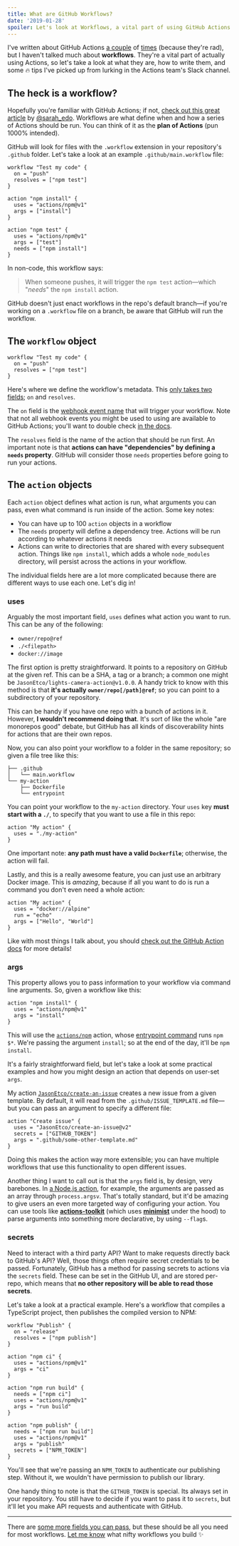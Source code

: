 ```yaml
---
title: What are GitHub Workflows?
date: '2019-01-28'
spoiler: Let's look at Workflows, a vital part of using GitHub Actions.
---
```


I've written about GitHub Actions [a couple](/posts/probot-app-or-github-action) of [times](/posts/building-github-actions-in-node) (because they're rad), but I haven't talked much about **workflows**. They're a vital part of actually using Actions, so let's take a look at what they are, how to write them, and some 🔥 tips I've picked up from lurking in the Actions team's Slack channel.

## The heck is a workflow?

Hopefully you're familiar with GitHub Actions; if not, [check out this great article](https://css-tricks.com/introducing-github-actions/) by [@sarah_edo](https://twitter.com/sarah_edo). Workflows are what define when and how a series of Actions should be run. You can think of it as the **plan of Actions** (pun 1000% intended).

GitHub will look for files with the `.workflow` extension in your repository's `.github` folder. Let's take a look at an example `.github/main.workflow` file:

```hcl
workflow "Test my code" {
  on = "push"
  resolves = ["npm test"]
}

action "npm install" {
  uses = "actions/npm@v1"
  args = ["install"]
}

action "npm test" {
  uses = "actions/npm@v1"
  args = ["test"]
  needs = ["npm install"]
}
```

In non-code, this workflow says:

> When someone pushes, it will trigger the `npm test` action&mdash;which "_needs_" the `npm install` action.

GitHub doesn't just enact workflows in the repo's default branch&mdash;if you're working on a `.workflow` file on a branch, be aware that GitHub will run the workflow.

## The `workflow` object

```hcl
workflow "Test my code" {
  on = "push"
  resolves = ["npm test"]
}
```

Here's where we define the workflow's metadata. This [only takes two fields](https://developer.github.com/actions/creating-workflows/workflow-configuration-options/#workflow-attributes); `on` and `resolves`.

The `on` field is the [webhook event name](https://developer.github.com/actions/creating-workflows/workflow-configuration-options/#events-supported-in-workflow-files) that will trigger your workflow. Note that not all webhook events you might be used to using are available to GitHub Actions; you'll want to double check [in the docs](https://developer.github.com/actions/creating-workflows/workflow-configuration-options/#events-supported-in-workflow-files).

The `resolves` field is the name of the action that should be run first. An important note is that **actions can have "dependencies" by defining a `needs` property**. GitHub will consider those `needs` properties before going to run your actions.

## The `action` objects

Each `action` object defines what action is run, what arguments you can pass, even what command is run inside of the action. Some key notes:

- You can have up to 100 `action` objects in a workflow
- The `needs` property will define a dependency tree. Actions will be run according to whatever actions it needs
- Actions can write to directories that are shared with every subsequent action. Things like `npm install`, which adds a whole `node_modules` directory, will persist across the actions in your workflow.

The individual fields here are a lot more complicated because there are different ways to use each one. Let's dig in!

### uses

Arguably the most important field, `uses` defines what action you want to run. This can be any of the following:

- `owner/repo@ref`
- `./<filepath>`
- `docker://image`

The first option is pretty straightforward. It points to a repository on GitHub at the given ref. This can be a SHA, a tag or a branch; a common one might be `JasonEtco/lights-camera-action@v1.0.0`. A handy trick to know with this method is that **it's actually `owner/repo[/path]@ref`**; so you can point to a subdirectory of your repository.

This can be handy if you have one repo with a bunch of actions in it. However, **I wouldn't recommend doing that**. It's sort of like the whole "are monorepos good" debate, but GitHub has all kinds of discoverability hints for actions that are their own repos.

Now, you can also point your workflow to a folder in the same repository; so given a file tree like this:

```
├── .github
│   └── main.workflow
└── my-action
    ├── Dockerfile
    └── entrypoint
```

You can point your workflow to the `my-action` directory. Your `uses` key **must start with a `./`**, to specify that you want to use a file in this repo:

```hcl/1
action "My action" {
  uses = "./my-action"
}
```

One important note: **any path must have a valid `Dockerfile`**; otherwise, the action will fail.

Lastly, and this is a really awesome feature, you can just use an arbitrary Docker image. This is _amazing_, because if all you want to do is run a command you don't even need a whole action:

```hcl/1
action "My action" {
  uses = "docker://alpine"
  run = "echo"
  args = ["Hello", "World"]
}
```

Like with most things I talk about, you should [check out the GitHub Action docs](https://developer.github.com/actions/creating-workflows/workflow-configuration-options/#using-a-dockerfile-image-in-an-action) for more details!

### args

This property allows you to pass information to your workflow via command line arguments. So, given a workflow like this:

```hcl/2
action "npm install" {
  uses = "actions/npm@v1"
  args = "install"
}
```

This will use the [`actions/npm`](https://github.com/actions/npm) action, whose [entrypoint command](https://github.com/actions/npm/blob/HEAD/entrypoint.sh#L15) runs `npm $*`. We're passing the argument `install`; so at the end of the day, it'll be `npm install`.

It's a fairly straightforward field, but let's take a look at some practical examples and how you might design an action that depends on user-set `args`.

My action [`JasonEtco/create-an-issue`](https://github.com/JasonEtco/create-an-issue) creates a new issue from a given template. By default, it will read from the `.github/ISSUE_TEMPLATE.md` file&mdash;but you can pass an argument to specify a different file:

```hcl/2
action "Create issue" {
  uses = "JasonEtco/create-an-issue@v2"
  secrets = ["GITHUB_TOKEN"]
  args = ".github/some-other-template.md"
}
```

Doing this makes the action way more extensible; you can have multiple workflows that use this functionality to open different issues.

Another thing I want to call out is that the `args` field is, by design, very barebones. In [a Node.js action](/posts/building-github-actions-in-node), for example, the arguments are passed as an array through `process.argsv`. That's totally standard, but it'd be amazing to give users an even more targeted way of configuring your action. You can use tools like [**actions-toolkit**](https://github.com/JasonEtco/actions-toolkit#toolsarguments) (which uses [**minimist**](https://github.com/substack/minimist) under the hood) to parse arguments into something more declarative, by using `--flag`s.

### secrets

Need to interact with a third party API? Want to make requests directly back to GitHub's API? Well, those things often require secret credentials to be passed. Fortunately, GitHub has a method for passing secrets to actions via the `secrets` field. These can be set in the GitHub UI, and are stored per-repo, which means that **no other repository will be able to read those secrets**.

Let's take a look at a practical example. Here's a workflow that compiles a TypeScript project, then publishes the compiled version to NPM:

```hcl/16-21
workflow "Publish" {
  on = "release"
  resolves = ["npm publish"]
}

action "npm ci" {
  uses = "actions/npm@v1"
  args = "ci"
}

action "npm run build" {
  needs = ["npm ci"]
  uses = "actions/npm@v1"
  args = "run build"
}

action "npm publish" {
  needs = ["npm run build"]
  uses = "actions/npm@v1"
  args = "publish"
  secrets = ["NPM_TOKEN"]
}
```

You'll see that we're passing an `NPM_TOKEN` to authenticate our publishing step. Without it, we wouldn't have permission to publish our library.

One handy thing to note is that the `GITHUB_TOKEN` is special. Its always set in your repository. You still have to decide if you want to pass it to `secrets`, but it'll let you make API requests and authenticate with GitHub.

---

There are [some more fields you can pass](https://developer.github.com/actions/creating-workflows/workflow-configuration-options/#actions-attributes), but these should be all you need for most workflows. [Let me know](https://twitter.com/JasonEtco) what nifty workflows you build :sparkles:
